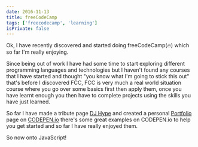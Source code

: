 ```yaml
---
date: 2016-11-13
title: freeCodeCamp
tags: ['freecodecamp', 'learning']
isPrivate: false
---
```


Ok, I have recently discovered and started doing freeCodeCamp(🔥)
which so far I'm really enjoying.

Since being out of work I have had some time to start exploring
different programming languages and technologies but I haven't found
any courses that I have started and thought "you know what I'm going
to stick this out" that's before I discovered FCC, FCC is very much a
real world situation course where you go over some basics first then
apply them, once you have learnt enough you then have to complete
projects using the skills you have just learned.

So far I have made a tribute page [DJ Hype] and created a personal
[Portfolio] page on [CODEPEN.io] there's some great examples on
CODEPEN.io to help you get started and so far I have really enjoyed
them.

So now onto JavaScript!

<!-- Links -->

[dj hype]: https://codepen.io/spences10/full/NbqZob/
[portfolio]: https://codepen.io/spences10/full/NbGXoy/
[codepen.io]: https://codepen.io/spences10/
